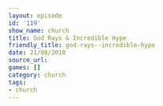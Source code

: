 ```yaml
---
layout: episode
id: '119'
show_name: church
title: God Rays & Incredible Hype
friendly_title: god-rays--incredible-hype
date: 21/08/2018
source_url: 
games: []
category: church
tags:
- church
---
```

